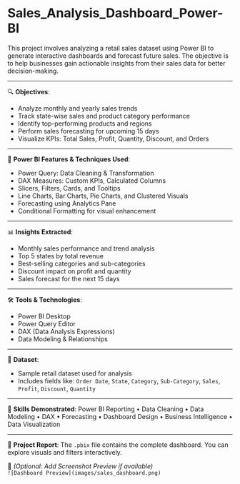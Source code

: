 # Sales_Analysis_Dashboard_Power-BI

This project involves analyzing a retail sales dataset using Power BI to generate interactive dashboards and forecast future sales. The objective is to help businesses gain actionable insights from their sales data for better decision-making.

---

🔍 **Objectives**:
- Analyze monthly and yearly sales trends  
- Track state-wise sales and product category performance  
- Identify top-performing products and regions  
- Perform sales forecasting for upcoming 15 days  
- Visualize KPIs: Total Sales, Profit, Quantity, Discount, and Orders

---

🧮 **Power BI Features & Techniques Used**:
- Power Query: Data Cleaning & Transformation  
- DAX Measures: Custom KPIs, Calculated Columns  
- Slicers, Filters, Cards, and Tooltips  
- Line Charts, Bar Charts, Pie Charts, and Clustered Visuals  
- Forecasting using Analytics Pane  
- Conditional Formatting for visual enhancement

---

📊 **Insights Extracted**:
- Monthly sales performance and trend analysis  
- Top 5 states by total revenue  
- Best-selling categories and sub-categories  
- Discount impact on profit and quantity  
- Sales forecast for the next 15 days

---

🛠️ **Tools & Technologies**:
- Power BI Desktop  
- Power Query Editor  
- DAX (Data Analysis Expressions)  
- Data Modeling & Relationships

---

📂 **Dataset**:
- Sample retail dataset used for analysis  
- Includes fields like: `Order Date`, `State`, `Category`, `Sub-Category`, `Sales`, `Profit`, `Discount`, `Quantity`

---

📌 **Skills Demonstrated**:
Power BI Reporting • Data Cleaning • Data Modeling • DAX • Forecasting • Dashboard Design • Business Intelligence • Data Visualization

---

📄 **Project Report**:
The `.pbix` file contains the complete dashboard. You can explore visuals and filters interactively.

📎 *(Optional: Add Screenshot Preview if available)*  
`![Dashboard Preview](images/sales_dashboard.png)`

